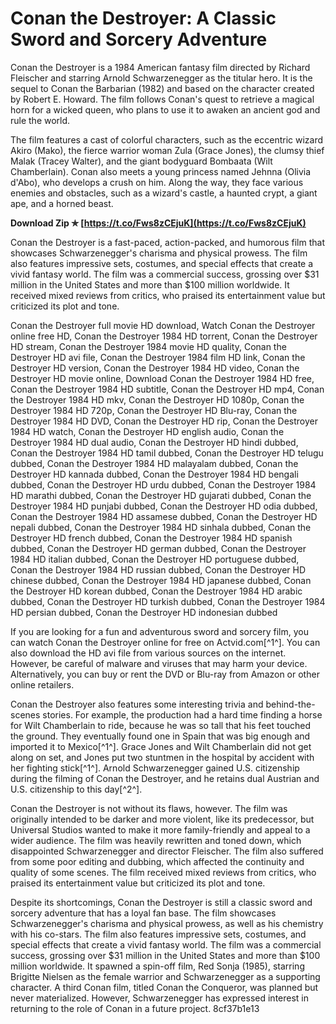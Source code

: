 
 
# Conan the Destroyer: A Classic Sword and Sorcery Adventure
 
Conan the Destroyer is a 1984 American fantasy film directed by Richard Fleischer and starring Arnold Schwarzenegger as the titular hero. It is the sequel to Conan the Barbarian (1982) and based on the character created by Robert E. Howard. The film follows Conan's quest to retrieve a magical horn for a wicked queen, who plans to use it to awaken an ancient god and rule the world.
 
The film features a cast of colorful characters, such as the eccentric wizard Akiro (Mako), the fierce warrior woman Zula (Grace Jones), the clumsy thief Malak (Tracey Walter), and the giant bodyguard Bombaata (Wilt Chamberlain). Conan also meets a young princess named Jehnna (Olivia d'Abo), who develops a crush on him. Along the way, they face various enemies and obstacles, such as a wizard's castle, a haunted crypt, a giant ape, and a horned beast.
 
**Download Zip ✯ [https://t.co/Fws8zCEjuK](https://t.co/Fws8zCEjuK)**


 
Conan the Destroyer is a fast-paced, action-packed, and humorous film that showcases Schwarzenegger's charisma and physical prowess. The film also features impressive sets, costumes, and special effects that create a vivid fantasy world. The film was a commercial success, grossing over $31 million in the United States and more than $100 million worldwide. It received mixed reviews from critics, who praised its entertainment value but criticized its plot and tone.
 
Conan the Destroyer full movie HD download,  Watch Conan the Destroyer online free HD,  Conan the Destroyer 1984 HD torrent,  Conan the Destroyer HD stream,  Conan the Destroyer 1984 movie HD quality,  Conan the Destroyer HD avi file,  Conan the Destroyer 1984 film HD link,  Conan the Destroyer HD version,  Conan the Destroyer 1984 HD video,  Conan the Destroyer HD movie online,  Download Conan the Destroyer 1984 HD free,  Conan the Destroyer 1984 HD subtitle,  Conan the Destroyer HD mp4,  Conan the Destroyer 1984 HD mkv,  Conan the Destroyer HD 1080p,  Conan the Destroyer 1984 HD 720p,  Conan the Destroyer HD Blu-ray,  Conan the Destroyer 1984 HD DVD,  Conan the Destroyer HD rip,  Conan the Destroyer 1984 HD watch,  Conan the Destroyer HD english audio,  Conan the Destroyer 1984 HD dual audio,  Conan the Destroyer HD hindi dubbed,  Conan the Destroyer 1984 HD tamil dubbed,  Conan the Destroyer HD telugu dubbed,  Conan the Destroyer 1984 HD malayalam dubbed,  Conan the Destroyer HD kannada dubbed,  Conan the Destroyer 1984 HD bengali dubbed,  Conan the Destroyer HD urdu dubbed,  Conan the Destroyer 1984 HD marathi dubbed,  Conan the Destroyer HD gujarati dubbed,  Conan the Destroyer 1984 HD punjabi dubbed,  Conan the Destroyer HD odia dubbed,  Conan the Destroyer 1984 HD assamese dubbed,  Conan the Destroyer HD nepali dubbed,  Conan the Destroyer 1984 HD sinhala dubbed,  Conan the Destroyer HD french dubbed,  Conan the Destroyer 1984 HD spanish dubbed,  Conan the Destroyer HD german dubbed,  Conan the Destroyer 1984 HD italian dubbed,  Conan the Destroyer HD portuguese dubbed,  Conan the Destroyer 1984 HD russian dubbed,  Conan the Destroyer HD chinese dubbed,  Conan the Destroyer 1984 HD japanese dubbed,  Conan the Destroyer HD korean dubbed,  Conan the Destroyer 1984 HD arabic dubbed,  Conan the Destroyer HD turkish dubbed,  Conan the Destroyer 1984 HD persian dubbed,  Conan the Destroyer HD indonesian dubbed
 
If you are looking for a fun and adventurous sword and sorcery film, you can watch Conan the Destroyer online for free on Actvid.com[^1^]. You can also download the HD avi file from various sources on the internet. However, be careful of malware and viruses that may harm your device. Alternatively, you can buy or rent the DVD or Blu-ray from Amazon or other online retailers.
  
Conan the Destroyer also features some interesting trivia and behind-the-scenes stories. For example, the production had a hard time finding a horse for Wilt Chamberlain to ride, because he was so tall that his feet touched the ground. They eventually found one in Spain that was big enough and imported it to Mexico[^1^]. Grace Jones and Wilt Chamberlain did not get along on set, and Jones put two stuntmen in the hospital by accident with her fighting stick[^1^]. Arnold Schwarzenegger gained U.S. citizenship during the filming of Conan the Destroyer, and he retains dual Austrian and U.S. citizenship to this day[^2^].
 
Conan the Destroyer is not without its flaws, however. The film was originally intended to be darker and more violent, like its predecessor, but Universal Studios wanted to make it more family-friendly and appeal to a wider audience. The film was heavily rewritten and toned down, which disappointed Schwarzenegger and director Fleischer. The film also suffered from some poor editing and dubbing, which affected the continuity and quality of some scenes. The film received mixed reviews from critics, who praised its entertainment value but criticized its plot and tone.
 
Despite its shortcomings, Conan the Destroyer is still a classic sword and sorcery adventure that has a loyal fan base. The film showcases Schwarzenegger's charisma and physical prowess, as well as his chemistry with his co-stars. The film also features impressive sets, costumes, and special effects that create a vivid fantasy world. The film was a commercial success, grossing over $31 million in the United States and more than $100 million worldwide. It spawned a spin-off film, Red Sonja (1985), starring Brigitte Nielsen as the female warrior and Schwarzenegger as a supporting character. A third Conan film, titled Conan the Conqueror, was planned but never materialized. However, Schwarzenegger has expressed interest in returning to the role of Conan in a future project.
 8cf37b1e13
 
